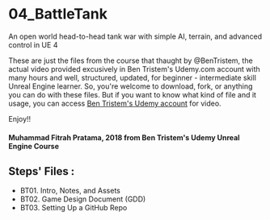 # 04_BattleTank
An open world head-to-head tank war with simple AI, terrain, and advanced control in UE 4

These are just the files from the course that thaught by @BenTristem, the actual video provided excusively in Ben Tristem's Udemy.com account with many hours and well, structured, updated, for beginner - intermediate skill Unreal Engine learner. So, you're welcome to download, fork, or anything you can do with these files. But if you want to know what kind of file and it usage, you can access [Ben Tristem's Udemy account](https://www.udemy.com/user/bentristem/) for video.

Enjoy!!
#### Muhammad Fitrah Pratama, 2018 from Ben Tristem's Udemy Unreal Engine Course

## Steps' Files :

- BT01. Intro, Notes, and Assets
- BT02. Game Design Document (GDD)
- BT03. Setting Up a GitHub Repo
